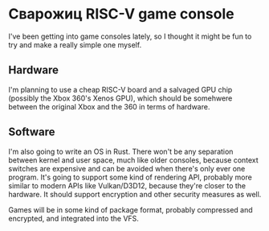 # Сварожиц RISC-V game console

I've been getting into game consoles lately, so I thought it might be fun to try and make a really simple one myself.

## Hardware

I'm planning to use a cheap RISC-V board and a salvaged GPU chip (possibly the Xbox 360's Xenos GPU), which should be
somehwere between the original Xbox and the 360 in terms of hardware.

## Software

I'm also going to write an OS in Rust. There won't be any separation between kernel and user space, much like older
consoles, because context switches are expensive and can be avoided when there's only ever one program. It's going to
support some kind of rendering API, probably more similar to modern APIs like Vulkan/D3D12, because they're closer to
the hardware. It should support encryption and other security measures as well.

Games will be in some kind of package format, probably compressed and encrypted, and integrated into the VFS.
